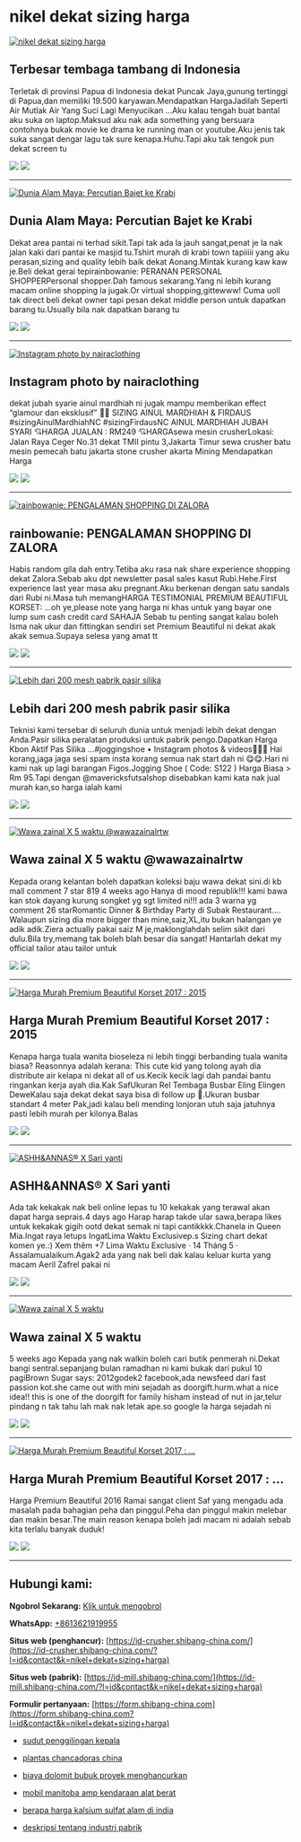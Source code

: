 # nikel dekat sizing harga

<a href="https://swt.shibang-china.com/?l=id&img&k=nikel+dekat+sizing+harga" target="_blank">![nikel dekat sizing harga](http://static.shibang-china.com/all-800x300/726.jpg)</a>

## Terbesar tembaga tambang di Indonesia
Terletak di provinsi Papua di Indonesia dekat Puncak Jaya,gunung tertinggi di Papua,dan memiliki 19.500 karyawan.Mendapatkan HargaJadilah Seperti Air Mutlak Air Yang Suci Lagi Menyucikan …Aku kalau tengah buat bantal aku suka on laptop.Maksud aku nak ada something yang bersuara contohnya bukak movie ke drama ke running man or youtube.Aku jenis tak suka sangat dengar lagu tak sure kenapa.Huhu.Tapi aku tak tengok pun dekat screen tu


<a href="https://whatsapp.shibangsoft.com/WhatsApp.php" target="_blank" title="WhatsApp">![](http://static.shibang-china.com/icon/whatsapp.png)</a> <a href="https://swt.shibang-china.com/?l=id&icon&k=nikel+dekat+sizing+harga" target="_blank">![](http://static.shibang-china.com/icon/chat-id.png)</a>

---

<a href="https://swt.shibang-china.com/?l=id&img&k=nikel+dekat+sizing+harga" target="_blank">![Dunia Alam Maya: Percutian Bajet ke Krabi](http://static.shibang-china.com/all-800x300/65.jpg)</a>

## Dunia Alam Maya: Percutian Bajet ke Krabi
Dekat area pantai ni terhad sikit.Tapi tak ada la jauh sangat,penat je la nak jalan kaki dari pantai ke masjid tu.Tshirt murah di krabi town tapiiiii yang aku perasan,sizing and quality lebih baik dekat Aonang.Mintak kurang kaw kaw je.Beli dekat gerai tepirainbowanie: PERANAN PERSONAL SHOPPERPersonal shopper.Dah famous sekarang.Yang ni lebih kurang macam online shopping la jugak.Or virtual shopping,gittewww! Cuma uoll tak direct beli dekat owner tapi pesan dekat middle person untuk dapatkan barang tu.Usually bila nak dapatkan barang tu


<a href="https://whatsapp.shibangsoft.com/WhatsApp.php" target="_blank" title="WhatsApp">![](http://static.shibang-china.com/icon/whatsapp.png)</a> <a href="https://swt.shibang-china.com/?l=id&icon&k=nikel+dekat+sizing+harga" target="_blank">![](http://static.shibang-china.com/icon/chat-id.png)</a>

---

<a href="https://swt.shibang-china.com/?l=id&img&k=nikel+dekat+sizing+harga" target="_blank">![Instagram photo by nairaclothing](http://static.shibang-china.com/all-800x300/1094.jpg)</a>

## Instagram photo by nairaclothing
dekat jubah syarie ainul mardhiah ni jugak mampu memberikan effect “glamour dan eksklusif” 💋💋 SIZING AINUL MARDHIAH & FIRDAUS #sizingAinulMardhiahNC #sizingFirdausNC AINUL MARDHIAH JUBAH SYARI 💘HARGA JUALAN : RM249 💘HARGAsewa mesin crusherLokasi: Jalan Raya Ceger No.31 dekat TMII pintu 3,Jakarta Timur sewa crusher batu mesin pemecah batu jakarta stone crusher akarta Mining Mendapatkan Harga


<a href="https://whatsapp.shibangsoft.com/WhatsApp.php" target="_blank" title="WhatsApp">![](http://static.shibang-china.com/icon/whatsapp.png)</a> <a href="https://swt.shibang-china.com/?l=id&icon&k=nikel+dekat+sizing+harga" target="_blank">![](http://static.shibang-china.com/icon/chat-id.png)</a>

---

<a href="https://swt.shibang-china.com/?l=id&img&k=nikel+dekat+sizing+harga" target="_blank">![rainbowanie: PENGALAMAN SHOPPING DI ZALORA](http://static.shibang-china.com/all-800x300/364.jpg)</a>

## rainbowanie: PENGALAMAN SHOPPING DI ZALORA
Habis random gila dah entry.Tetiba aku rasa nak share experience shopping dekat Zalora.Sebab aku dpt newsletter pasal sales kasut Rubi.Hehe.First experience last year masa aku pregnant.Aku berkenan dengan satu sandals dari Rubi ni.Masa tuh memangHARGA TESTIMONIAL PREMIUM BEAUTIFUL KORSET: …oh ye,please note yang harga ni khas untuk yang bayar one lump sum cash credit card SAHAJA Sebab tu penting sangat kalau boleh Isma nak ukur dan fittingkan sendiri set Premium Beautiful ni dekat akak akak semua.Supaya selesa yang amat tt


<a href="https://whatsapp.shibangsoft.com/WhatsApp.php" target="_blank" title="WhatsApp">![](http://static.shibang-china.com/icon/whatsapp.png)</a> <a href="https://swt.shibang-china.com/?l=id&icon&k=nikel+dekat+sizing+harga" target="_blank">![](http://static.shibang-china.com/icon/chat-id.png)</a>

---

<a href="https://swt.shibang-china.com/?l=id&img&k=nikel+dekat+sizing+harga" target="_blank">![Lebih dari 200 mesh pabrik pasir silika](http://static.shibang-china.com/all-800x300/969.jpg)</a>

## Lebih dari 200 mesh pabrik pasir silika
Teknisi kami tersebar di seluruh dunia untuk menjadi lebih dekat dengan Anda.Pasir silika peralatan produksi untuk pabrik pengo.Dapatkan Harga Kbon Aktif Pas Silika …#joggingshoe • Instagram photos & videos👋👋👋 Hai korang,jaga jaga sesi spam insta korang semua nak start dah ni 😋😋.Hari ni kami nak up lagi barangan Figos.Jogging Shoe ( Code: S122 ) Harga Biasa > Rm 95.Tapi dengan @mavericksfutsalshop disebabkan kami kata nak jual murah kan,so harga ialah kami


<a href="https://whatsapp.shibangsoft.com/WhatsApp.php" target="_blank" title="WhatsApp">![](http://static.shibang-china.com/icon/whatsapp.png)</a> <a href="https://swt.shibang-china.com/?l=id&icon&k=nikel+dekat+sizing+harga" target="_blank">![](http://static.shibang-china.com/icon/chat-id.png)</a>

---

<a href="https://swt.shibang-china.com/?l=id&img&k=nikel+dekat+sizing+harga" target="_blank">![Wawa zainal X 5 waktu @wawazainalrtw](http://static.shibang-china.com/all-800x300/22.jpg)</a>

## Wawa zainal X 5 waktu @wawazainalrtw
Kepada orang kelantan boleh dapatkan koleksi baju wawa dekat sini.di kb mall comment 7 star 819 4 weeks ago Hanya di mood republik!!! kami bawa kan stok dayang kurung songket yg sgt limited ni!!! ada 3 warna yg comment 26 starRomantic Dinner & Birthday Party di Subak Restaurant.…Walaupun sizing dia more bigger than mine,saiz,XL,itu bukan halangan ye adik adik.Ziera actually pakai saiz M je,maklonglahdah selim sikit dari dulu.Bila try,memang tak boleh blah besar dia sangat! Hantarlah dekat my official tailor atau tailor untuk


<a href="https://whatsapp.shibangsoft.com/WhatsApp.php" target="_blank" title="WhatsApp">![](http://static.shibang-china.com/icon/whatsapp.png)</a> <a href="https://swt.shibang-china.com/?l=id&icon&k=nikel+dekat+sizing+harga" target="_blank">![](http://static.shibang-china.com/icon/chat-id.png)</a>

---

<a href="https://swt.shibang-china.com/?l=id&img&k=nikel+dekat+sizing+harga" target="_blank">![Harga Murah Premium Beautiful Korset 2017 : 2015](http://static.shibang-china.com/all-800x300/953.jpg)</a>

## Harga Murah Premium Beautiful Korset 2017 : 2015
Kenapa harga tuala wanita bioseleza ni lebih tinggi berbanding tuala wanita biasa? Reasonnya adalah kerana: This cute kid yang tolong ayah dia distribute air kelapa ni dekat all of us.Kecik kecik lagi dah pandai bantu ringankan kerja ayah dia.Kak SafUkuran Rel Tembaga Busbar Eling Elingen DeweKalau saja dekat dekat saya bisa di follow up 🙂.Ukuran busbar standart 4 meter Pak,jadi kalau beli mending lonjoran utuh saja jatuhnya pasti lebih murah per kilonya.Balas


<a href="https://whatsapp.shibangsoft.com/WhatsApp.php" target="_blank" title="WhatsApp">![](http://static.shibang-china.com/icon/whatsapp.png)</a> <a href="https://swt.shibang-china.com/?l=id&icon&k=nikel+dekat+sizing+harga" target="_blank">![](http://static.shibang-china.com/icon/chat-id.png)</a>

---

<a href="https://swt.shibang-china.com/?l=id&img&k=nikel+dekat+sizing+harga" target="_blank">![ASHH&ANNAS® X Sari yanti](http://static.shibang-china.com/all-800x300/1497.jpg)</a>

## ASHH&ANNAS® X Sari yanti
Ada tak kekakak nak beli online lepas tu 10 kekakak yang terawal akan dapat harga seprais.4 days ago Harap harap takde ular sawa,berapa likes untuk kekakak gigih ootd dekat semak ni tapi cantikkkk.Chanela in Queen Mia.Ingat raya letups IngatLima Waktu Exclusivep.s Sizing chart dekat komen ye.:) Xem thêm +7 Lima Waktu Exclusive · 14 Tháng 5 · Assalamualaikum.Agak2 ada yang nak beli dak kalau keluar kurta yang macam Aeril Zafrel pakai ni


<a href="https://whatsapp.shibangsoft.com/WhatsApp.php" target="_blank" title="WhatsApp">![](http://static.shibang-china.com/icon/whatsapp.png)</a> <a href="https://swt.shibang-china.com/?l=id&icon&k=nikel+dekat+sizing+harga" target="_blank">![](http://static.shibang-china.com/icon/chat-id.png)</a>

---

<a href="https://swt.shibang-china.com/?l=id&img&k=nikel+dekat+sizing+harga" target="_blank">![Wawa zainal X 5 waktu](http://static.shibang-china.com/all-800x300/178.jpg)</a>

## Wawa zainal X 5 waktu
5 weeks ago Kepada yang nak walkin boleh cari butik penmerah ni.Dekat bangi sentral.sepanjang bulan ramadhan ni kami bukak dari pukul 10 pagiBrown Sugar says: 2012godek2 facebook,ada newsfeed dari fast passion kot.she came out with mini sejadah as doorgift.hurm.what a nice idea!! this is one of the doorgift for family hisham instead of nut in jar,telur pindang n tak tahu lah mak nak letak ape.so google la harga sejadah ni


<a href="https://whatsapp.shibangsoft.com/WhatsApp.php" target="_blank" title="WhatsApp">![](http://static.shibang-china.com/icon/whatsapp.png)</a> <a href="https://swt.shibang-china.com/?l=id&icon&k=nikel+dekat+sizing+harga" target="_blank">![](http://static.shibang-china.com/icon/chat-id.png)</a>

---

<a href="https://swt.shibang-china.com/?l=id&img&k=nikel+dekat+sizing+harga" target="_blank">![Harga Murah Premium Beautiful Korset 2017 : …](http://static.shibang-china.com/all-800x300/1349.jpg)</a>

## Harga Murah Premium Beautiful Korset 2017 : …
Harga Premium Beautiful 2016 Ramai sangat client Saf yang mengadu ada masalah pada bahagian peha dan pinggul.Peha dan pinggul makin melebar dan makin besar.The main reason kenapa boleh jadi macam ni adalah sebab kita terlalu banyak duduk!

<a href="https://whatsapp.shibangsoft.com/WhatsApp.php" target="_blank" title="WhatsApp">![](http://static.shibang-china.com/icon/whatsapp.png)</a> <a href="https://swt.shibang-china.com/?l=id&icon&k=nikel+dekat+sizing+harga" target="_blank">![](http://static.shibang-china.com/icon/chat-id.png)</a>

---
## Hubungi kami:

**Ngobrol Sekarang:** [Klik untuk mengobrol](https://swt.shibang-china.com?l=id&contact&k=nikel+dekat+sizing+harga)

**WhatsApp:**  [+8613621919955](https://whatsapp.shibangsoft.com/WhatsApp.php)

**Situs web (penghancur):** [https://id-crusher.shibang-china.com/](https://id-crusher.shibang-china.com/?l=id&contact&k=nikel+dekat+sizing+harga)

**Situs web (pabrik):** [https://id-mill.shibang-china.com/](https://id-mill.shibang-china.com/?l=id&contact&k=nikel+dekat+sizing+harga)

**Formulir pertanyaan:** [https://form.shibang-china.com](https://form.shibang-china.com?l=id&contact&k=nikel+dekat+sizing+harga)

* [sudut penggilingan kepala](../27/sudut%20penggilingan%20kepala.md)

* [plantas chancadoras china](../18/plantas%20chancadoras%20china.md)

* [biaya dolomit bubuk proyek menghancurkan](../23/biaya%20dolomit%20bubuk%20proyek%20menghancurkan.md)

* [mobil manitoba amp kendaraan alat berat](../24/mobil%20manitoba%20amp%20kendaraan%20alat%20berat.md)

* [berapa harga kalsium sulfat alam di india](../22/berapa%20harga%20kalsium%20sulfat%20alam%20di%20india.md)

* [deskripsi tentang industri pabrik](../28/deskripsi%20tentang%20industri%20pabrik.md)